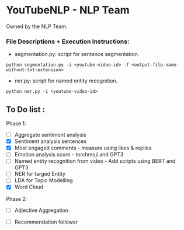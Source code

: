 # YouTubeNLP - NLP Team
Owned by the NLP Team.

### File Descriptions + Execution Instructions:
* segmentation.py: script for sentence segmentation.
``` 
python segmentation.py -i <youtube-video-id> -f <output-file-name-without-txt-extension>
``` 
* ner.py: script for named entity recognition.
``` 
python ner.py -i <youtube-video-id>
``` 


## To Do list : ##

Phase 1:

- [ ] Aggregate sentiment analysis 
- [x] Sentiment analysis sentences 
- [x] Most engaged comments - measure using likes & replies 
- [ ] Emotion analysis score - torchmoji and GPT3
- [ ] Named entity recognition from video - Add scripts using BERT and GPT3
- [ ] NER for targed Entity 
- [ ] LDA for Topic Modelling
- [x] Word Cloud 

Phase 2: 

- [ ] Adjective Aggregation
- [ ] Recommendation follower


